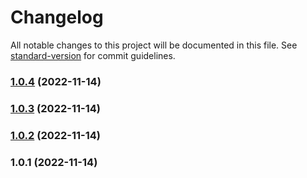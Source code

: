 # Changelog

All notable changes to this project will be documented in this file. See [standard-version](https://github.com/conventional-changelog/standard-version) for commit guidelines.

### [1.0.4](https://github.com/hsndmr/tckimlikno/compare/v1.0.3...v1.0.4) (2022-11-14)

### [1.0.3](https://github.com/hsndmr/tckimlikno/compare/v1.0.2...v1.0.3) (2022-11-14)

### [1.0.2](https://github.com/hsndmr/tckimlikno/compare/v1.0.1...v1.0.2) (2022-11-14)

### 1.0.1 (2022-11-14)
